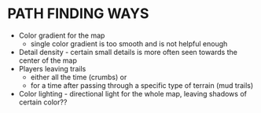 ﻿# PATH FINDING WAYS

- Color gradient for the map
  - single color gradient is too smooth and is not helpful enough
- Detail density - certain small details is more often seen towards the center of the map
- Players leaving trails
  - either all the time (crumbs) or 
  - for a time after passing through a specific type of terrain (mud trails)
- Color lighting - directional light for the whole map, leaving shadows of certain color??
